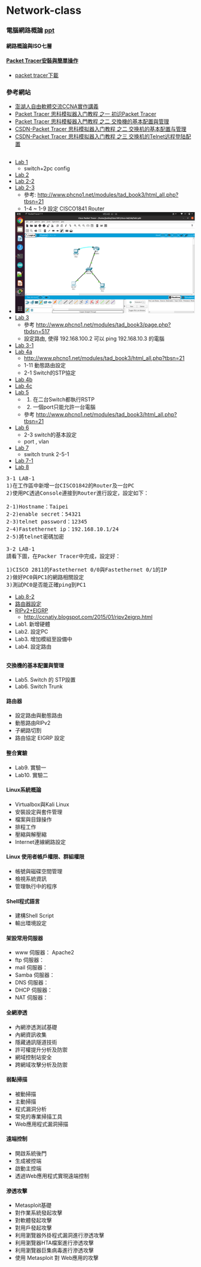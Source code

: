 # Network-class
###

### 電腦網路概論 [ppt](https://github.com/jumbokh/Network-class/blob/main/class.7z)
#### 網路概論與ISO七層
#### [Packet Tracer安裝與簡單操作](https://github.com/jumbokh/Network-class/blob/main/cisco-lab/doc/CiscoPacketTracer.pdf)
* [packet tracer下載](https://www.netacad.com/courses/packet-tracer)
### 參考網站
* [澎湖人自由軟體交流CCNA實作講義](http://www.phcno1.net/modules/tad_book3/index.php?op=list_docs&tbsn=21)
* [Packet Tracer 思科模拟器入门教程 之一 初识Packet Tracer](https://blog.csdn.net/gengkui9897/article/details/85107429)
* [Packet Tracer 思科模擬器入門教程 之二 交換機的基本配置與管理](https://www.itread01.com/content/1546225748.html)
* [CSDN-Packet Tracer 思科模拟器入门教程 之二 交换机的基本配置与管理](https://blog.csdn.net/gengkui9897/article/details/85109962?utm_medium=distribute.pc_relevant.none-task-blog-blogcommendfrommachinelearnpai2-1.channel_param&depth_1-utm_source=distribute.pc_relevant.none-task-blog-blogcommendfrommachinelearnpai2-1.channel_param)
* [CSDN-Packet Tracer 思科模拟器入门教程 之三 交换机的Telnet远程登陆配置](https://blog.csdn.net/gengkui9897/article/details/85141157)
##
* [Lab 1](https://github.com/jumbokh/class1091/blob/master/cisco-lab/lab/lab1.pkt)
    * switch+2pc config
* [Lab 2](https://github.com/jumbokh/class1091/blob/master/cisco-lab/lab/lab2.pkt)
* [Lab 2-2](https://github.com/jumbokh/class1091/blob/master/cisco-lab/lab/lab-2-1-2.pkt)
* [Lab 2-3](https://github.com/jumbokh/class1091/blob/master/cisco-lab/lab/lab-2-1-3.pkt)
    * 參考: http://www.phcno1.net/modules/tad_book3/html_all.php?tbsn=21
    * 1-4 ~ 1-9  設定 CISCO1841 Router
* ![lab2](https://github.com/jumbokh/class1091/blob/master/cisco-lab/lab/lab2.png)
* [Lab 3](https://github.com/jumbokh/class1091/blob/master/cisco-lab/lab/lab3.pkt)
    * 參考 http://www.phcno1.net/modules/tad_book3/page.php?tbdsn=517
    * 設定路由, 使得 192.168.100.2 可以 ping 192.168.10.3 的電腦
* [Lab 3-1](https://github.com/jumbokh/class1091/blob/master/cisco-lab/lab/lab3-1.pkt)
* [Lab 4a](https://github.com/jumbokh/class1091/blob/master/cisco-lab/lab/lab4a.pkt)
    * http://www.phcno1.net/modules/tad_book3/html_all.php?tbsn=21
    * 1-11 動態路由設定
    * 2-1 Switch的STP協定
* [Lab 4b](https://github.com/jumbokh/class1091/blob/master/cisco-lab/lab/lab4b.pkt)
* [Lab 4c](https://github.com/jumbokh/class1091/blob/master/cisco-lab/lab/lab4c.pkt)
* [Lab 5](https://github.com/jumbokh/class1091/blob/master/cisco-lab/lab/lab5.pkt)
    * 1. 在二台Switch都執行RSTP
    * 2. 一個port只能允許一台電腦
    * 參考 http://www.phcno1.net/modules/tad_book3/html_all.php?tbsn=21
* [Lab 6](https://github.com/jumbokh/class1091/blob/master/cisco-lab/lab/lab6.pkt)
    * 2-3 switch的基本設定
    * port , vlan
* [Lab 7](https://github.com/jumbokh/class1091/blob/master/cisco-lab/lab/lab7.pkt)
    * switch trunk 2-5-1
* [Lab 7-1](https://github.com/jumbokh/class1091/blob/master/cisco-lab/lab/lab7-1.pkt)
* [Lab 8](https://github.com/jumbokh/class1091/blob/master/cisco-lab/lab/lab8-1.pkt)
<pre>
3-1 LAB-1
1)在工作區中新增一台CISCO1842的Router及一台PC
2)使用PC透過Console連接到Router進行設定，設定如下：

2-1)Hostname：Taipei
2-2)enable secret：54321
2-3)telnet password：12345
2-4)Fastethernet ip：192.168.10.1/24
2-5)將telnet密碼加密

3-2 LAB-1
請看下圖，在Packer Tracer中完成，設定好：

1)CISCO 2811的Fastethernet 0/0與Fastethernet 0/1的IP
2)做好PC0與PC1的網路相關設定
3)測試PC0是否能正確ping到PC1
</pre>
* [Lab 8-2](https://github.com/jumbokh/class1091/blob/master/cisco-lab/lab/lab8-2.pkt)
* [路由器設定](https://github.com/jumbokh/class1091/blob/master/cisco-lab/lab-router/readme.md)
* [RIPv2+EIGRP]()    
    * http://ccnatiy.blogspot.com/2015/01/ripv2eigrp.html
* Lab1. 新增硬體
* Lab2. 設定PC
* Lab3. 增加模組至設備中
* Lab4. 設定路由
##
#### 交換機的基本配置與管理
* Lab5. Switch 的 STP設置
* Lab6. Switch Trunk

#### 路由器
* 設定路由與動態路由
* 動態路由RIPv2
* 子網路切割
* 路由協定 EIGRP 設定

#### 整合實驗
* Lab9. 實驗一
* Lab10. 實驗二

#### Linux系統概論
* Virtualbox與Kali Linux
* 安裝設定與套件管理
* 檔案與目錄操作
* 排程工作
* 壓縮與解壓縮
* Internet連線網路設定

#### Linux 使用者帳戶權限、群組權限
* 帳號與磁碟空間管理
* 檢視系統資訊
* 管理執行中的程序

#### Shell程式語言
* 建構Shell Script
* 輸出環境設定

#### 架設常用伺服器
* www 伺服器： Apache2
* ftp 伺服器：
* mail 伺服器：
* Samba 伺服器：
* DNS 伺服器：
* DHCP 伺服器：
* NAT 伺服器：

#### 全網滲透
* 內網滲透測試基礎
* 內網資訊收集
* 隱藏通訊隧道技術
* 許可權提升分析及防禦
* 網域控制站安全
* 跨網域攻擊分析及防禦

#### 弱點掃描
* 被動掃描
* 主動掃描
* 程式漏洞分析
* 常見的專業掃描工具
* Web應用程式漏洞掃描

#### 遠端控制
* 開啟系統後門
* 生成被控端
* 啟動主控端
* 透過Web應用程式實現遠端控制

#### 滲透攻擊
* Metasploit基礎
* 對作業系統發起攻擊
* 對軟體發起攻擊
* 對用戶發起攻擊
* 利用瀏覽器外掛程式漏洞進行滲透攻擊
* 利用瀏覽器HTA檔案進行滲透攻擊
* 利用瀏覽器巨集病毒進行滲透攻擊
* 使用 Metasploit 對 Web應用的攻擊
